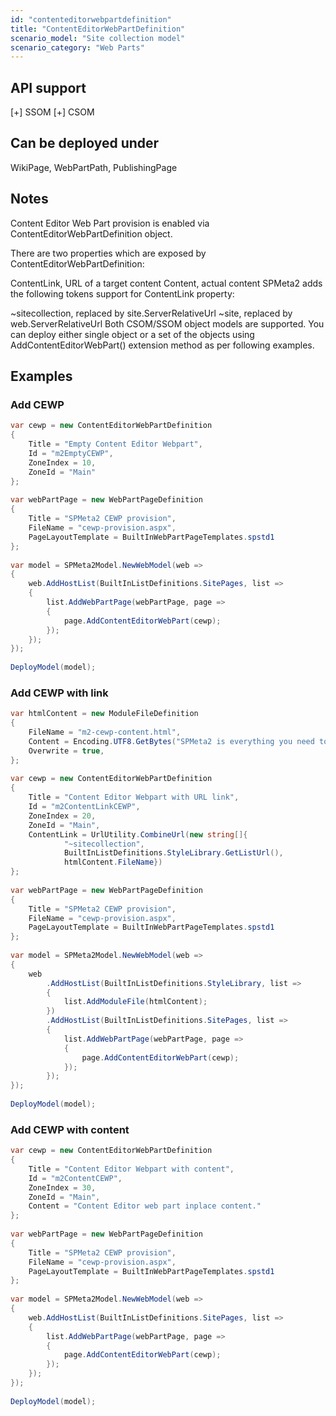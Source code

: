 ```yaml
---
id: "contenteditorwebpartdefinition"
title: "ContentEditorWebPartDefinition"
scenario_model: "Site collection model"
scenario_category: "Web Parts"
---
```


## API support
[+] SSOM [+] CSOM

## Can be deployed under
WikiPage, WebPartPath, PublishingPage

## Notes
Content Editor Web Part provision is enabled via ContentEditorWebPartDefinition object.

There are two properties which are exposed by ContentEditorWebPartDefinition:

ContentLink, URL of a target content
Content, actual content
SPMeta2 adds the following tokens support for ContentLink property:

~sitecollection, replaced by site.ServerRelativeUrl
~site, replaced by web.ServerRelativeUrl
Both CSOM/SSOM object models are supported. You can deploy either single object or a set of the objects using AddContentEditorWebPart() extension method as per following examples.

## Examples

### Add CEWP

```cs
var cewp = new ContentEditorWebPartDefinition
{
    Title = "Empty Content Editor Webpart",
    Id = "m2EmptyCEWP",
    ZoneIndex = 10,
    ZoneId = "Main"
};
 
var webPartPage = new WebPartPageDefinition
{
    Title = "SPMeta2 CEWP provision",
    FileName = "cewp-provision.aspx",
    PageLayoutTemplate = BuiltInWebPartPageTemplates.spstd1
};
 
var model = SPMeta2Model.NewWebModel(web =>
{
    web.AddHostList(BuiltInListDefinitions.SitePages, list =>
    {
        list.AddWebPartPage(webPartPage, page =>
        {
            page.AddContentEditorWebPart(cewp);
        });
    });
});
 
DeployModel(model);

```

### Add CEWP with link


```cs
var htmlContent = new ModuleFileDefinition
{
    FileName = "m2-cewp-content.html",
    Content = Encoding.UTF8.GetBytes("SPMeta2 is everything you need to deploy stuff to Sharepoint"),
    Overwrite = true,
};
 
var cewp = new ContentEditorWebPartDefinition
{
    Title = "Content Editor Webpart with URL link",
    Id = "m2ContentLinkCEWP",
    ZoneIndex = 20,
    ZoneId = "Main",
    ContentLink = UrlUtility.CombineUrl(new string[]{
            "~sitecollection",
            BuiltInListDefinitions.StyleLibrary.GetListUrl(),
            htmlContent.FileName})
};
 
var webPartPage = new WebPartPageDefinition
{
    Title = "SPMeta2 CEWP provision",
    FileName = "cewp-provision.aspx",
    PageLayoutTemplate = BuiltInWebPartPageTemplates.spstd1
};
 
var model = SPMeta2Model.NewWebModel(web =>
{
    web
        .AddHostList(BuiltInListDefinitions.StyleLibrary, list =>
        {
            list.AddModuleFile(htmlContent);
        })
        .AddHostList(BuiltInListDefinitions.SitePages, list =>
        {
            list.AddWebPartPage(webPartPage, page =>
            {
                page.AddContentEditorWebPart(cewp);
            });
        });
});
 
DeployModel(model);

```

### Add CEWP with content

```cs
var cewp = new ContentEditorWebPartDefinition
{
    Title = "Content Editor Webpart with content",
    Id = "m2ContentCEWP",
    ZoneIndex = 30,
    ZoneId = "Main",
    Content = "Content Editor web part inplace content."
};
 
var webPartPage = new WebPartPageDefinition
{
    Title = "SPMeta2 CEWP provision",
    FileName = "cewp-provision.aspx",
    PageLayoutTemplate = BuiltInWebPartPageTemplates.spstd1
};
 
var model = SPMeta2Model.NewWebModel(web =>
{
    web.AddHostList(BuiltInListDefinitions.SitePages, list =>
    {
        list.AddWebPartPage(webPartPage, page =>
        {
            page.AddContentEditorWebPart(cewp);
        });
    });
});
 
DeployModel(model);
```